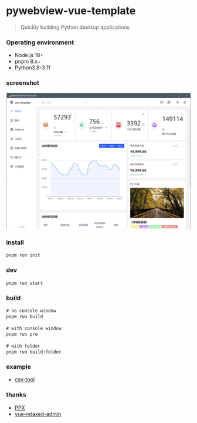 # pywebview-vue-template

> Quickly building Python desktop applications

### Operating environment
- Node.js 18+
- pnpm 8.x+
- Python3.8-3.11

### screenshot
![homepage](/demo/homepage.png)

### install
```shell
pnpm run init
```

### dev
```shell
pnpm run start
```

### build
```shell
# no console window
pnpm run build

# with console window
pnpm run pre

# with folder
pnpm run build:folder
```

### example

* [csv-tool](https://github.com/tansen87/csv-tool)

### thanks

* [PPX](https://github.com/pangao1990/PPX)
* [vue-relaxed-admin](https://github.com/shoppingzh/vue-relaxed-admin)
